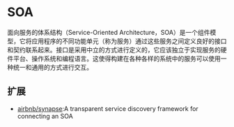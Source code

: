 # SOA

面向服务的体系结构（Service-Oriented Architecture，SOA）是一个组件模型，它将应用程序的不同功能单元（称为服务）通过这些服务之间定义良好的接口和契约联系起来。接口是采用中立的方式进行定义的，它应该独立于实现服务的硬件平台、操作系统和编程语言。这使得构建在各种各样的系统中的服务可以使用一种统一和通用的方式进行交互。

## 扩展

* [airbnb/synapse](https://github.com/airbnb/synapse):A transparent service discovery framework for connecting an SOA
